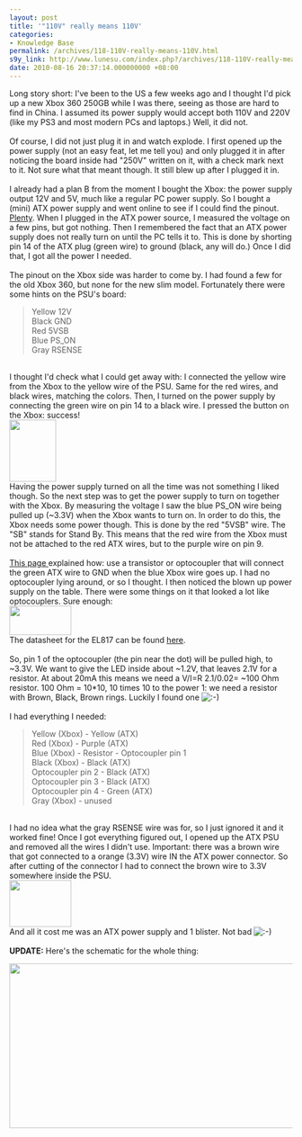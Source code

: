 ```yaml
---
layout: post
title: '"110V" really means 110V'
categories:
- Knowledge Base
permalink: /archives/118-110V-really-means-110V.html
s9y_link: http://www.lunesu.com/index.php?/archives/118-110V-really-means-110V.html
date: 2010-08-16 20:37:14.000000000 +08:00
---
```

Long story short: I've been to the US a few weeks ago and I thought I'd pick up a new Xbox 360 250GB while I was there, seeing as those are hard to find in China. I assumed its power supply would accept both 110V and 220V (like my PS3 and most modern PCs and laptops.) Well, it did not.<br />
<br />
Of course, I did not just plug it in and watch explode. I first opened up the power supply (not an easy feat, let me tell you) and only plugged it in after noticing the board inside had "250V" written on it, with a check mark next to it. Not sure what that meant though. It still blew up after I plugged it in.<br />
<br />
I already had a plan B from the moment I bought the Xbox: the power supply output 12V and 5V, much like a regular PC power supply. So I bought a (mini) ATX power supply and went online to see if I could find the pinout. <a href="http://www.google.com.hk/images?q=atx%20psu%20pinout&hl=en&um=1&ie=UTF-8&source=og&sa=N&tab=wi&biw=1746&bih=822" title="atx psu pinout">Plenty</a>. When I  plugged in the ATX power source, I measured the voltage on a few pins, but got nothing. Then I remembered the fact that an ATX power supply does not really turn on until the PC tells it to. This is done by shorting pin 14 of the ATX plug (green wire) to ground (black, any will do.) Once I did that, I got all the power I needed.<br />
<br />
The pinout on the Xbox side was harder to come by. I had found a few for the old Xbox 360, but none for the new slim model. Fortunately there were some hints on the PSU's board:<blockquote>Yellow 12V<br />
Black GND<br />
Red 5VSB<br />
Blue PS_ON<br />
Gray RSENSE</blockquote><br />
I thought I'd check what I could get away with: I connected the yellow wire from the Xbox to the yellow wire of the PSU. Same for the red wires, and black wires, matching the colors. Then, I turned on the power supply by connecting the green wire on pin 14 to a black wire. I pressed the button on the Xbox: success!<br />
<a class="serendipity_image_link"  href='http://www.lunesu.com/uploads/P1030006.JPG'><!-- s9ymdb:83 --><img class="serendipity_image_center" width="83" height="110"  src="http://www.lunesu.com/uploads/P1030006.serendipityThumb.JPG"  alt="" /></a><br />
Having the power supply turned on all the time was not something I liked though. So the next step was to get the power supply to turn on together with the Xbox. By measuring the voltage I saw the blue PS_ON wire being pulled up (~3.3V) when the Xbox wants to turn on. In order to do this, the Xbox needs some power though. This is done by the red "5VSB" wire. The "SB" stands for Stand By. This means that the red wire from the Xbox must not be attached to the red ATX wires, but to the purple wire on pin 9.<br />
<br />
<a href="http://forums.xbox-scene.com/index.php?showtopic=512276" title="ATX power supply for Xbox 360">This page </a>explained how: use a transistor or optocoupler that will connect the green ATX wire to GND when the blue Xbox wire goes up. I had no optocoupler lying around, or so I thought. I then noticed the blown up power supply on the table. There were some things on it that looked a lot like optocouplers. Sure enough:<br />
<a class="serendipity_image_link"  href='http://www.lunesu.com/uploads/P1030009.JPG'><!-- s9ymdb:84 --><img class="serendipity_image_center" width="110" height="52"  src="http://www.lunesu.com/uploads/P1030009.serendipityThumb.JPG"  alt="" /></a><br />
The datasheet for the EL817 can be found <a href="http://www.sztuofeng.com/pdf/%E4%BA%BF%E5%85%89EL817.pdf" title="EL817 datasheet">here</a>.<br />
<br />
So, pin 1 of the optocoupler (the pin near the dot) will be pulled high, to ~3.3V. We want to give the LED inside about ~1.2V, that leaves 2.1V for a resistor. At about 20mA this means we need a V/I=R 2.1/0.02= ~100 Ohm resistor. 100 Ohm = 10*10, 10 times 10 to the power 1: we need a resistor with Brown, Black, Brown rings. Luckily I found one <img src="http://www.lunesu.com/templates/default/img/emoticons/smile.png" alt=":-)" style="display: inline; vertical-align: bottom;" class="emoticon" /><br />
<br />
I had everything I needed:<blockquote>Yellow (Xbox) - Yellow (ATX)<br />
Red (Xbox) - Purple (ATX)<br />
Blue (Xbox) - Resistor - Optocoupler pin 1<br />
Black (Xbox) - Black (ATX)<br />
Optocoupler pin 2 - Black (ATX)<br />
Optocoupler pin 3 - Black (ATX)<br />
Optocoupler pin 4 - Green (ATX)<br />
Gray (Xbox) - unused</blockquote><br />
I had no idea what the gray RSENSE wire was for, so I just ignored it and it worked fine! Once I got everything figured out, I opened up the ATX PSU and removed all the wires I didn't use. Important: there was a brown wire that got connected to a orange (3.3V) wire IN the ATX power connector. So after cutting of the connector I had to connect the brown wire to 3.3V somewhere inside the PSU.<br />
<a class="serendipity_image_link"  href='http://www.lunesu.com/uploads/P1030007.JPG'><!-- s9ymdb:82 --><img class="serendipity_image_center" width="110" height="83"  src="http://www.lunesu.com/uploads/P1030007.serendipityThumb.JPG"  alt="" /></a><br />
And all it cost me was an ATX power supply and 1 blister. Not bad <img src="http://www.lunesu.com/templates/default/img/emoticons/smile.png" alt=":-)" style="display: inline; vertical-align: bottom;" class="emoticon" /><br />
<br />
<strong>UPDATE:</strong> Here's the schematic for the whole thing:<br />
<!-- s9ymdb:85 --><img class="serendipity_image_center" width="566" height="293"  src="http://www.lunesu.com/uploads/xbox360psu.png"  alt="" />
